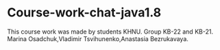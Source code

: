 # Course-work-chat-java1.8
This course work was made by students KHNU. Group KB-22 and KB-21. Marina Osadchuk,Vladimir Tsvihunenko,Anastasia Bezrukavaya.
